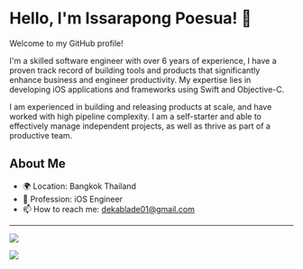 # Hello, I'm Issarapong Poesua! 👋



Welcome to my GitHub profile! 

I'm a skilled software engineer with over 6 years of experience, I have a proven track record of building tools and products that significantly enhance business and engineer productivity. My expertise lies in developing iOS applications and frameworks using Swift and Objective-C. 

I am experienced in building and releasing products at scale, and have worked with high pipeline complexity. I am a self-starter and able to effectively manage independent projects, as well as thrive as part of a productive team.

## About Me

- 🌍 Location: Bangkok Thailand
- 💼 Profession: iOS Engineer
- 📫 How to reach me: dekablade01@gmail.com

----

![](https://github-readme-stats.vercel.app/api/top-langs/?username=dekablade01&layout=compact&theme=dark)


![](https://github-readme-stats.vercel.app/api?username=dekablade01&show_icons=true&theme=dark&hide=contribs)
